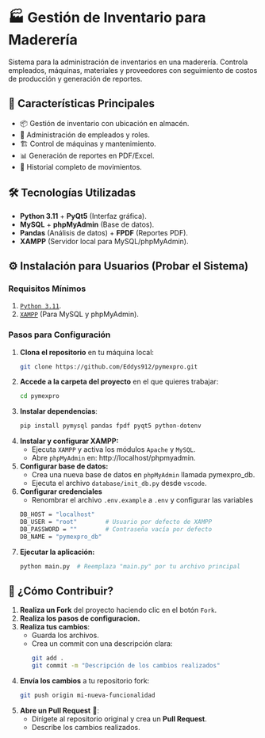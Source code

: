 # 🏭 Gestión de Inventario para Maderería

Sistema para la administración de inventarios en una maderería. Controla empleados, máquinas, materiales y proveedores con seguimiento de costos de producción y generación de reportes.

## 🚀 Características Principales

- 📦 Gestión de inventario con ubicación en almacén.
- 👥 Administración de empleados y roles.
- 🏗️ Control de máquinas y mantenimiento.
- 📊 Generación de reportes en PDF/Excel.
- 🔄 Historial completo de movimientos.

## 🛠 Tecnologías Utilizadas

- **Python 3.11** + **PyQt5** (Interfaz gráfica).
- **MySQL** + **phpMyAdmin** (Base de datos).
- **Pandas** (Análisis de datos) + **FPDF** (Reportes PDF).
- **XAMPP** (Servidor local para MySQL/phpMyAdmin).

## ⚙️ Instalación para Usuarios (Probar el Sistema)

### Requisitos Mínimos

1. [`Python 3.11`](https://www.python.org/downloads/).
2. [`XAMPP`](https://www.apachefriends.org/es/download.html) (Para MySQL y phpMyAdmin).

### Pasos para Configuración

1. **Clona el repositorio** en tu máquina local:
   ```bash
   git clone https://github.com/Eddys912/pymexpro.git
   ```
2. **Accede a la carpeta del proyecto** en el que quieres trabajar:
   ```bash
   cd pymexpro
   ```
3. **Instalar dependencias**:
   ```bash
   pip install pymysql pandas fpdf pyqt5 python-dotenv
   ```
4. **Instalar y configurar XAMPP:**
   - Ejecuta `XAMPP` y activa los módulos `Apache` y `MySQL`.
   - Abre `phpMyAdmin` en: http://localhost/phpmyadmin.
5. **Configurar base de datos:**
   - Crea una nueva base de datos en `phpMyAdmin` llamada pymexpro_db.
   - Ejecuta el archivo `database/init_db.py` desde `vscode`.
6. **Configurar credenciales**
   - Renombrar el archivo `.env.example` a `.env` y configurar las variables
   ```bash
   DB_HOST = "localhost"
   DB_USER = "root"        # Usuario por defecto de XAMPP
   DB_PASSWORD = ""        # Contraseña vacía por defecto
   DB_NAME = "pymexpro_db"
   ```
7. **Ejecutar la aplicación:**
   ```bash
   python main.py  # Reemplaza "main.py" por tu archivo principal
   ```

## 🚀 ¿Cómo Contribuir?

1. **Realiza un Fork** del proyecto haciendo clic en el botón `Fork`.
2. **Realiza los pasos de configuracion.**
3. **Realiza tus cambios**:
   - Guarda los archivos.
   - Crea un commit con una descripción clara:
     ```bash
     git add .
     git commit -m "Descripción de los cambios realizados"
     ```
4. **Envía los cambios** a tu repositorio fork:
   ```bash
   git push origin mi-nueva-funcionalidad
   ```
5. **Abre un Pull Request** 🚀:
   - Dirígete al repositorio original y crea un **Pull Request**.
   - Describe los cambios realizados.
